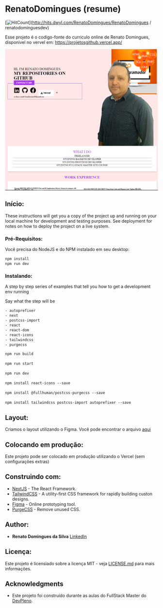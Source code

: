 
# RenatoDomingues (resume)

[![HitCount](https://hits.dwyl.com/RenatoDomingues/RenatoDomingues/renatodominguesdev.svg)](http://hits.dwyl.com/RenatoDomingues/RenatoDomingues / renatodominguesdev)

Esse projeto é o codigo-fonte do curriculo online de Renato Domingues, disponivel no vervel em: https://projetosgithub.vercel.app/

![Preview](https://github.com/RenatoDomingues/renatodomingues.dev/blob/master/print.png?raw=true)

## Início:

These instructions will get you a copy of the project up and running on your local machine for development and testing purposes. See deployment for notes on how to deploy the project on a live system.

### Pré-Requisitos:

Você precisa do NodeJS e do NPM instalado em seu desktop:

```
npm install
npm run dev
```

### Instalando:

A step by step series of examples that tell you how to get a development env running

Say what the step will be

```
- autoprefixer
- next
- postcss-import
- react
- react-dom
- react-icons
- tailwindcss
- purgecss
```
```
npm run build

npm run start

npm run dev

npm install react-icons --save

npm install @fullhuman/postcss-purgecss --save

npm install tailwindcss postcss-import autoprefixer --save
```

## Layout:

Criamos o layout utilizando o Figma. Você pode encontrar o arquivo [aqui](https://www.figma.com/file/PmI0flUE4KbspQSVEAAx94/resume?node-id=0%3A1)

## Colocando em produção:

Este projeto pode ser colocado em produção utilizando o Vercel (sem configurações extras)

## Construindo com:

* [NextJS](https://nextjs.org/) - The React Framework.
* [TailwindCSS](https://tailwindcss.com/) - A utility-first CSS framework for rapidly building custon designs.
* [Figma](https://www.figma.com/) - Online prototyping tool.
* [PurgeCSS](https://purgecss.com/) - Remove unused CSS.

## Author:

* **Renato Domingues da Silva** [LinkedIn](https://www.linkedin.com/in/renato-domingues-silva-094b971b0/)

## Licença:

Este projeto é licensiado sobre a licença MIT - veja  [LICENSE.md](LICENSE.md) para mais informações.

## Acknowledgments

* Este projeto foi construído durante as aulas do FullStack Master do [DevPleno](https://devpleno.com).